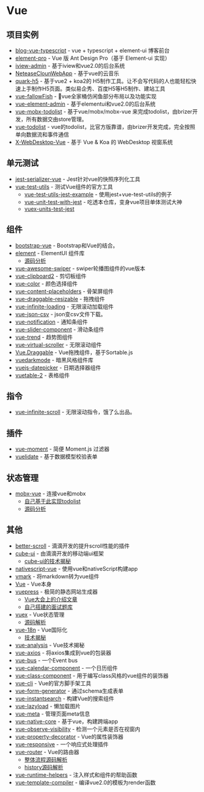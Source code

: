 # Vue

## 项目实例

- [blog-vue-typescript](https://github.com/biaochenxuying/blog-vue-typescript) - vue + typescript + element-ui 博客前台
- [element-pro](https://github.com/qidaizhe11/element-pro) - Vue 版 Ant Design Pro（基于 Element-ui 实现）
- [iview-admin](https://github.com/iview/iview-admin) - 基于iview和vue2.0的后台系统
- [NeteaseClounWebApp](https://github.com/javaSwing/NeteaseCloudWebApp) - 基于vue的云音乐
- [quark-h5](https://github.com/huangwei9527/quark-h5) - 基于vue2 + koa2的 H5制作工具。让不会写代码的人也能轻松快速上手制作H5页面。类似易企秀、百度H5等H5制作、建站工具
- [vue-fallowFish](https://github.com/LLZUPUP/vue-fallowFish) - <g-emoji class="g-emoji" alias="tropical_fish" fallback-src="https://github.githubassets.com/images/icons/emoji/unicode/1f420.png">🐠</g-emoji>vue全家桶仿闲鱼部分布局以及功能实现
- [vue-element-admin](https://github.com/PanJiaChen/vue-element-admin) - 基于elementui和vue2.0的后台系统
- [vue-mobx-todolist](https://github.com/FunnyLiu/vue-mobx-todolist) - 基于vue/mobx/mobx-vue 来完成todolist，由brizer开发，所有数据交由store管理。
- [vue-todolist](https://github.com/FunnyLiu/vue-todolist) - vue的todolist，比官方版靠谱，由brizer开发完成，完全按照单向数据流和事件通信
- [X-WebDesktop-Vue](https://github.com/OXOYO/X-WebDesktop-Vue) - 基于 Vue &amp; Koa 的 WebDesktop 视窗系统

## 单元测试

- [jest-serializer-vue](https://github.com/eddyerburgh/jest-serializer-vue) - Jest针对vue的快照序列化工具
- [vue-test-utils](https://github.com/vuejs/vue-test-utils) - 测试Vue组件的官方工具
    - [vue-test-utils-jest-example](https://github.com/vuejs/vue-test-utils-jest-example) - 使用jest+vue-test-utils的例子
    - [vue-unit-test-with-jest](https://github.com/FunnyLiu/vue-unit-test-with-jest) - 吃透本仓库，变身vue项目单体测试大神
    - [vuex-units-test-jest](https://github.com/brizer/vuex-utils-test-jest)

## 组件


- [bootstrap-vue](https://github.com/bootstrap-vue/bootstrap-vue) - Bootstrap和Vue的结合。
- [element](https://github.com/ElemeFE/element) - ElementUI 组件库
    - [源码分析](https://github.com/FunnyLiu/element/tree/readsource)
- [vue-awesome-swiper](https://github.com/surmon-china/vue-awesome-swiper) - swiper轮播图组件的vue版本
- [vue-clipboard2](https://github.com/Inndy/vue-clipboard2) - 剪切板组件
- [vue-color](https://github.com/xiaokaike/vue-color) - 颜色选择组件
- [vue-content-placeholders](https://github.com/michalsnik/vue-content-placeholders) - 骨架屏组件
- [vue-draggable-resizable](https://github.com/mauricius/vue-draggable-resizable) - 拖拽组件
- [vue-infinite-loading](https://github.com/PeachScript/vue-infinite-loading) - 无限滚动加载组件
- [vue-json-csv](https://github.com/Belphemur/vue-json-csv) - json变csv文件下载。
- [vue-notification](https://github.com/euvl/vue-notification) - 通知条组件
- [vue-slider-component](https://github.com/NightCatSama/vue-slider-component) - 滑动条组件
- [vue-trend](https://github.com/QingWei-Li/vue-trend) - 趋势图组件
- [vue-virtual-scroller](https://github.com/Akryum/vue-virtual-scroller) - 无限滚动组件
- [Vue.Draggable](https://github.com/SortableJS/Vue.Draggable) - Vue拖拽组件，基于Sortable.js
- [vuedarkmode](https://github.com/LeCoupa/vuedarkmode) - 暗黑风格组件库
- [vuejs-datepicker](https://github.com/charliekassel/vuejs-datepicker) - 日期选择器组件
- [vuetable-2](https://github.com/ratiw/vuetable-2) - 表格组件


## 指令

- [vue-infinite-scroll](https://github.com/ElemeFE/vue-infinite-scroll) - 无限滚动指令，饿了么出品。

## 插件

- [vue-moment](https://www.npmjs.com/package/vue-moment) - 简便 Moment.js 过滤器
- [vuelidate](https://github.com/vuelidate/vuelidate) - 基于数据模型校验表单


## 状态管理


- [mobx-vue](https://github.com/mobxjs/mobx-vue) - 连接vue和mobx
    - [自己基于此实现todolist](https://github.com/FunnyLiu/vue-todolist)
    - [源码分析](https://github.com/FunnyLiu/mobx-vue/tree/readsource)

## 其他

- [better-scroll](https://github.com/ustbhuangyi/better-scroll) - 滴滴开发的提升scroll性能的插件
- [cube-ui](https://github.com/didi/cube-ui) - 由滴滴开发的移动端ui框架
    - [cube-ui的技术揭秘](https://github.com/DDFE/DDFE-blog/issues/31)
- [nativescript-vue](https://github.com/nativescript-vue/nativescript-vue) - 使用vue和nativeScript构建app
- [vmark](https://github.com/egoist/vmark) - 将markdown转为vue组件
- [Vue](https://github.com/vuejs/vue) - Vue本身
- [vuepress](https://github.com/vuejs/vuepress) - 极简的静态网站生成器
    - [Vue大会上的介绍文章](https://zhuanlan.zhihu.com/p/68669412)
    - [自己搭建的面试题库](https://github.com/omnipotent-front-end/Interview)
- [vuex](https://github.com/vuejs/vuex) - Vue状态管理
    - [源码解析](https://github.com/DDFE/DDFE-blog/issues/8)
- [vue-18n](https://github.com/kazupon/vue-i18n) - Vue国际化
    - [技术揭秘](https://github.com/DDFE/DDFE-blog/issues/14)
- [vue-analysis](https://github.com/ustbhuangyi/vue-analysis) - Vue技术揭秘
- [vue-axios](https://www.npmjs.com/package/vue-axios) - 将axios集成到vue的包装器
- [vue-bus](https://www.npmjs.com/package/vue-bus) - 一个Event bus
- [vue-calendar-component](https://www.npmjs.com/package/vue-calendar-component) - 一个日历组件
- [vue-class-component](https://github.com/vuejs/vue-class-component) - 用于编写class风格的vue组件的装饰器
- [vue-cli](https://github.com/vuejs/vue-cli) - Vue的官方脚手架工具
- [vue-form-generator](https://github.com/vue-generators/vue-form-generator) - 通过schema生成表单
- [vue-instantsearch](https://github.com/algolia/vue-instantsearch) - 构建Vue的搜索组件
- [vue-lazyload](https://www.npmjs.com/package/vue-lazyload) - 懒加载图片
- [vue-meta](https://github.com/nuxt/vue-meta) - 管理页面meta信息
- [vue-native-core](https://github.com/GeekyAnts/vue-native-core) - 基于vue，构建跨端app
- [vue-observe-visibility](https://github.com/Akryum/vue-observe-visibility) - 检测一个元素是否在视窗内
- [vue-property-decorator](https://github.com/kaorun343/vue-property-decorator) - Vue的属性装饰器
- [vue-responsive](https://github.com/reinerBa/Vue-Responsive) - 一个响应式处理插件
- [vue-router](https://github.com/vuejs/vue-router) - Vue的路由器
    - [整体流程源码解析](https://github.com/DDFE/DDFE-blog/issues/9)
    - [history源码解析](https://github.com/DDFE/DDFE-blog/issues/11)
- [vue-runtime-helpers](https://github.com/znck/vue-runtime-helpers) - 注入样式和组件的帮助函数
- [vue-template-compiler](https://www.npmjs.com/package/vue-template-compiler) - 编译vue2.0的模板为render函数